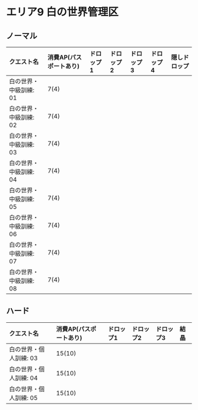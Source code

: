 # エリア9 白の世界管理区

## ノーマル

|クエスト名|消費AP(パスポートあり)|ドロップ1|ドロップ2|ドロップ3|ドロップ4|隠しドロップ|
|:--|:--|:--|:--|:--|:--|:--|
|白の世界・中級訓練: 01|7(4)||||||
|白の世界・中級訓練: 02|7(4)||||||
|白の世界・中級訓練: 03|7(4)||||||
|白の世界・中級訓練: 04|7(4)||||||
|白の世界・中級訓練: 05|7(4)||||||
|白の世界・中級訓練: 06|7(4)||||||
|白の世界・中級訓練: 07|7(4)||||||
|白の世界・中級訓練: 08|7(4)||||||

## ハード

|クエスト名|消費AP(パスポートあり)|ドロップ1|ドロップ2|ドロップ3|結晶|
|:--|:--|:--|:--|:--|:--|
|白の世界・個人訓練: 03|15(10)|||||
|白の世界・個人訓練: 04|15(10)|||||
|白の世界・個人訓練: 05|15(10)|||||